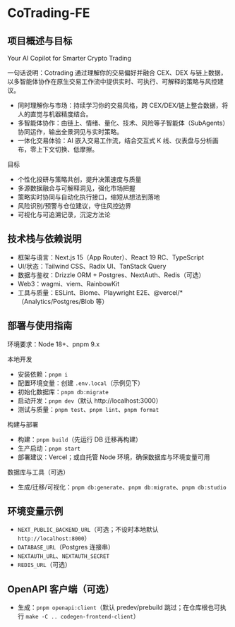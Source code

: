 # CoTrading-FE

## 项目概述与目标

Your AI Copilot for Smarter Crypto Trading

一句话说明：Cotrading 通过理解你的交易偏好并融合 CEX、DEX 与链上数据，以多智能体协作在原生交易工作流中提供实时、可执行、可解释的策略与风控建议。

- 同时理解你与市场：持续学习你的交易风格，跨 CEX/DEX/链上整合数据，将人的直觉与机器精度结合。
- 多智能体协作：由链上、情绪、量化、技术、风险等子智能体（SubAgents）协同运作，输出全景洞见与实时策略。
- 一体化交易体验：AI 嵌入交易工作流，结合交互式 K 线、仪表盘与分析画布，零上下文切换、低摩擦。

目标
- 个性化投研与策略共创，提升决策速度与质量
- 多源数据融合与可解释洞见，强化市场把握
- 策略实时协同与自动化执行接口，缩短从想法到落地
- 风险识别/预警与仓位建议，守住风控边界
- 可视化与可追溯记录，沉淀方法论

## 技术栈与依赖说明
- 框架与语言：Next.js 15（App Router）、React 19 RC、TypeScript
- UI/状态：Tailwind CSS、Radix UI、TanStack Query
- 数据与鉴权：Drizzle ORM + Postgres、NextAuth、Redis（可选）
- Web3：wagmi、viem、RainbowKit
- 工具与质量：ESLint、Biome、Playwright E2E、@vercel/*（Analytics/Postgres/Blob 等）

## 部署与使用指南
环境要求：Node 18+、pnpm 9.x

本地开发
- 安装依赖：`pnpm i`
- 配置环境变量：创建 `.env.local`（示例见下）
- 初始化数据库：`pnpm db:migrate`
- 启动开发：`pnpm dev`（默认 http://localhost:3000）
- 测试与质量：`pnpm test`、`pnpm lint`、`pnpm format`

构建与部署
- 构建：`pnpm build`（先运行 DB 迁移再构建）
- 生产启动：`pnpm start`
- 部署建议：Vercel；或自托管 Node 环境，确保数据库与环境变量可用

数据库与工具（可选）
- 生成/迁移/可视化：`pnpm db:generate`、`pnpm db:migrate`、`pnpm db:studio`

## 环境变量示例
- `NEXT_PUBLIC_BACKEND_URL`（可选；不设时本地默认 `http://localhost:8000`）
- `DATABASE_URL`（Postgres 连接串）
- `NEXTAUTH_URL`、`NEXTAUTH_SECRET`
- `REDIS_URL`（可选）

## OpenAPI 客户端（可选）
- 生成：`pnpm openapi:client`（默认 predev/prebuild 跳过；在仓库根也可执行 `make -C .. codegen-frontend-client`）
